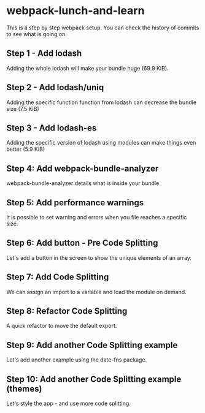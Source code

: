 # webpack-lunch-and-learn

This is a step by step webpack setup. You can check the history of commits to see what is going on.

## Step 1 - Add lodash

Adding the whole lodash will make your bundle huge (69.9 KiB).

## Step 2 - Add lodash/uniq

Adding the specific function function from lodash can decrease the bundle size (7.5 KiB)

## Step 3 - Add lodash-es

Adding the specific version of lodash using modules can make things even better (5.9 KiB)

## Step 4: Add webpack-bundle-analyzer

webpack-bundle-analyzer details what is inside your bundle

## Step 5: Add performance warnings

It is possible to set warning and errors when you file reaches a specific size.

## Step 6: Add button - Pre Code Splitting

Let's add a button in the screen to show the unique elements of an array.

## Step 7: Add Code Splitting

We can assign an import to a variable and load the module on demand.

## Step 8: Refactor Code Splitting

A quick refactor to move the default export.

## Step 9: Add another Code Splitting example

Let's add another example using the date-fns package.

## Step 10: Add another Code Splitting example (themes)

Let's style the app - and use more code splitting.
